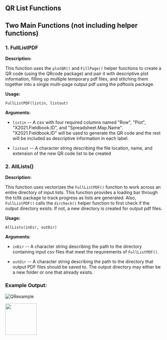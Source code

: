 ## **QR List Functions**

## Two Main Functions (not including helper functions)

### 1. FullListPDF

**Description:**

This function uses the `plotQR()` and `FillPage()` helper functions to create a QR code (using the
QRcode package) and pair it with descriptive plot information, filling up multiple temporary pdf 
files, and stitching them together into a single multi-page output pdf using the pdftools package.

**Usage:**

    FullListPDF(listin, listout)

**Arguments:**

* `listin` -- A csv with four required columns named "Row", "Plot", "X2021.Fieldbook.ID", and "Spreadsheet.Map.Name".  "X2021.Fieldbook.ID" will be used to generate the QR code and the 
rest will be included as descriptive information in each label.

* `listout` -- A character string describing the file location, name, and extension of the new
QR code list to be created


### 2. AllLists()

**Description:**

This function uses vectorizes the `FullListPDF()` function to work across an entire directory
of input lists.  This function provides a loading bar through the tcltk package to track 
progress as lists are generated.  Also, `FullListPDF()` calls the `dircheck()` helper function
to first check if the output directory exists.  If not, a new directory is created for output
pdf files.

**Usage:**

    AllLists(inDir, outDir)

**Arguments:**

* `inDir` -- A character string describing the path to the directory containing input csv files
that meet the requirements of `FullListPDF()`.

* `outDir` -- A character string describing the path to the directory that output PDF files should
be saved to.  The output directory may either be a new folder or one that already exists.

### Example Output:

![QRexample]("https://github.com/mchizk1/UAR_Fruit_Breeding/blob/main/QRlist/QRpic.jpg")

<img src="https://github.com/mchizk1/UAR_Fruit_Breeding/blob/main/QRlist/QRpic.jpg" width="100" height="100">

